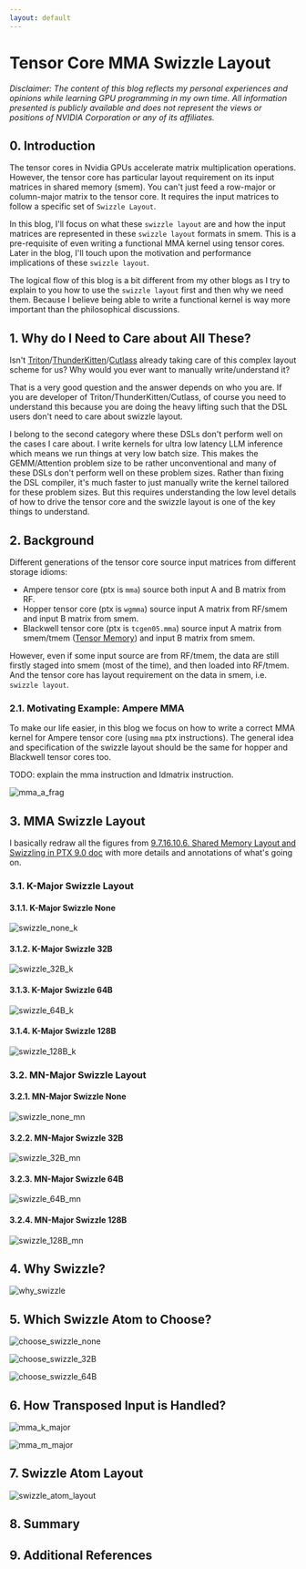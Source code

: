 ```yaml
---
layout: default
---
```


# Tensor Core MMA Swizzle Layout

*Disclaimer: The content of this blog reflects my personal experiences and opinions while learning GPU programming in my own time. All information presented is publicly available and does not represent the views or positions of NVIDIA Corporation or any of its affiliates.*

## 0. Introduction

The tensor cores in Nvidia GPUs accelerate matrix multiplication operations. 
However, the tensor core has particular layout requirement on its input matrices in shared memory (smem). 
You can't just feed a row-major or column-major matrix to the tensor core. 
It requires the input matrices to follow a specific set of `Swizzle Layout`.

In this blog, I'll focus on what these `swizzle layout` are and how the input matrices are represented in these `swizzle layout` formats in smem.
This is a pre-requisite of even writing a functional MMA kernel using tensor cores. Later in the blog, I'll touch upon the motivation and performance implications of these `swizzle layout`.

The logical flow of this blog is a bit different from my other blogs as I try to explain to you how to use the `swizzle layout` first and then why we need them.
Because I believe being able to write a functional kernel is way more important than the philosophical discussions.

## 1. Why do I Need to Care about All These?

Isn't [Triton](https://github.com/triton-lang/triton)/[ThunderKitten](https://github.com/HazyResearch/ThunderKittens)/[Cutlass](https://github.com/NVIDIA/cutlass) already taking care of this complex layout scheme for us? Why would you ever want to manually write/understand it?

That is a very good question and the answer depends on who you are. 
If you are developer of Triton/ThunderKitten/Cutlass, of course you need to understand this because you are doing the heavy lifting such that the DSL users don't need to care about swizzle layout. 

I belong to the second category where these DSLs don't perform well on the cases I care about. 
I write kernels for ultra low latency LLM inference which means we run things at very low batch size.
This makes the GEMM/Attention problem size to be rather unconventional and many of these DSLs don't perform well on these problem sizes. 
Rather than fixing the DSL compiler, it's much faster to just manually write the kernel tailored for these problem sizes.
But this requires understanding the low level details of how to drive the tensor core and the swizzle layout is one of the key things to understand.

## 2. Background

Different generations of the tensor core source input matrices from different storage idioms:
- Ampere tensor core (ptx is `mma`) source both input A and B matrix from RF.
- Hopper tensor core (ptx is `wgmma`) source input A matrix from RF/smem and input B matrix from smem.
- Blackwell tensor core (ptx is `tcgen05.mma`) source input A matrix from smem/tmem ([Tensor Memory](https://docs.nvidia.com/cuda/parallel-thread-execution/#tensor-memory)) and input B matrix from smem.

However, even if some input source are from RF/tmem, the data are still firstly staged into smem (most of the time), and then loaded into RF/tmem.
And the tensor core has layout requirement on the data in smem, i.e. `swizzle layout`.

### 2.1. Motivating Example: Ampere MMA

To make our life easier, in this blog we focus on how to write a correct MMA kernel for Ampere tensor core (using `mma` ptx instructions).
The general idea and specification of the swizzle layout should be the same for hopper and Blackwell tensor cores too.

TODO: explain the mma instruction and ldmatrix instruction.

![mma_a_frag](./figures/mma_a_frag.png)

## 3. MMA Swizzle Layout

I basically redraw all the figures from [9.7.16.10.6. Shared Memory Layout and Swizzling in PTX 9.0 doc](https://docs.nvidia.com/cuda/parallel-thread-execution/#tcgen05-shared-memory-layout-swizzling) with more details and annotations of what's going on.

### 3.1. K-Major Swizzle Layout

#### 3.1.1. K-Major Swizzle None

![swizzle_none_k](./figures/swizzle_none_k.png)

#### 3.1.2. K-Major Swizzle 32B

![swizzle_32B_k](./figures/swizzle_32B_k.png)

#### 3.1.3. K-Major Swizzle 64B

![swizzle_64B_k](./figures/swizzle_64B_k.png)

#### 3.1.4. K-Major Swizzle 128B

![swizzle_128B_k](./figures/swizzle_128B_k.png)

### 3.2. MN-Major Swizzle Layout

#### 3.2.1. MN-Major Swizzle None

![swizzle_none_mn](./figures/swizzle_none_mn.png)

#### 3.2.2. MN-Major Swizzle 32B

![swizzle_32B_mn](./figures/swizzle_32B_mn.png)

#### 3.2.3. MN-Major Swizzle 64B

![swizzle_64B_mn](./figures/swizzle_64B_mn.png)

#### 3.2.4. MN-Major Swizzle 128B

![swizzle_128B_mn](./figures/swizzle_128B_mn.png)

## 4. Why Swizzle?

![why_swizzle](./figures/why_swizzle.png)

## 5. Which Swizzle Atom to Choose?

![choose_swizzle_none](./figures/choose_swizzle_none.png)

![choose_swizzle_32B](./figures/choose_swizzle_32B.png)

![choose_swizzle_64B](./figures/choose_swizzle_64B.png)

## 6. How Transposed Input is Handled?

![mma_k_major](./figures/mma_k_major.png)

![mma_m_major](./figures/mma_m_major.png)


## 7. Swizzle Atom Layout

![swizzle_atom_layout](./figures/swizzle_atom_layout.png)

## 8. Summary

## 9. Additional References
